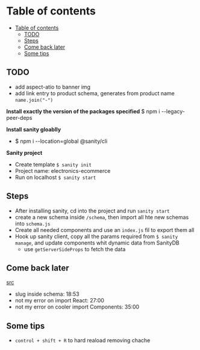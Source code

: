 # Table of contents
- [Table of contents](#table-of-contents)
  - [TODO](#todo)
  - [Steps](#steps)
  - [Come back later](#come-back-later)
  - [Some tips](#some-tips)


## TODO
- add aspect-atio to banner img
- add link entry to product schema, generates from product name `name.join("-")`


**Install exactly the version of the packages specified**
$ npm i --legacy-peer-deps

**Install sanity gloablly**
- $ npm i --location=global @sanity/cli

**Sanity project**
- Create template `$ sanity init`
- Project name: electronics-ecommerce
- Run on localhost `$ sanity start` 

## Steps
- After installing sanity, cd into the project and run `sanity start`
- create a new schema inside `/schema`, then import all hte new schemas into `schema.js`
- Create all needed components and use an `index.js` fil to export them all
- Hook up sanity client, copy all the params required from `$ sanity manage`, and update components whit dynamic data from SanityDB
  - use `getServerSideProps` to fetch the data


## Come back later
[src](https://www.youtube.com/watch?v=4mOkFXyxfsU)
- slug inside schema: 18:53
- not my error on import React: 27:00
- not my error on cooler import Components: 35:00

## Some tips
- `control + shift + R` to hard reaload removing chache